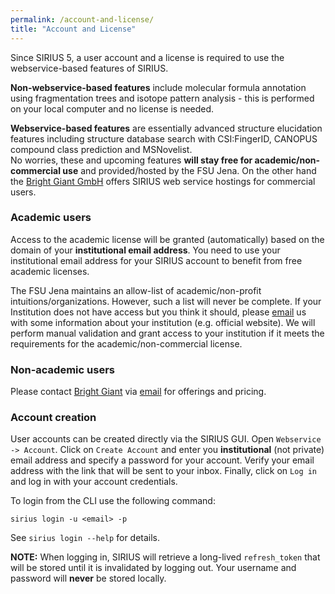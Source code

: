 ```yaml
---
permalink: /account-and-license/
title: "Account and License"
---
```


Since SIRIUS 5, a user account and a license is required to use the webservice-based
features of SIRIUS.

**Non-webservice-based features** include molecular formula annotation using fragmentation trees and isotope pattern analysis -
this is performed on your local computer and no license is needed.

**Webservice-based features** are essentially advanced structure elucidation features including structure database search 
with CSI:FingerID, CANOPUS compound class prediction and MSNovelist.  
No worries, these and upcoming features **will stay free for academic/non-commercial use**
and provided/hosted by the FSU Jena. On the other hand the [Bright Giant GmbH](https://bright-giant.com/) 
offers SIRIUS web service hostings for commercial users. 

### Academic users
Access to the academic license will be granted (automatically) based on the domain of your 
**institutional email address**. You need to use your institutional email address for your SIRIUS account
to benefit from free academic licenses.

The FSU Jena maintains an allow-list of academic/non-profit intuitions/organizations. However, such a 
list will never be complete. If your Institution does not have access but you think it should, please 
[email](mailto:sirius@uni-jena.de) us with some information about your institution (e.g. official website). 
We will perform manual validation and grant access to your institution if it meets the requirements for the 
academic/non-commercial license. 

### Non-academic users
Please contact [Bright Giant](https://bright-giant.com/) via [email](mailto:info@bright-giant.com) for offerings and pricing.  

### Account creation
User accounts can be created directly via the SIRIUS GUI.
Open `Webservice -> Account`. Click on `Create Account` and enter you **institutional** (not private) email address
and specify a password for your account. Verify your email address with the link that will be sent to your inbox.
Finally, click on `Log in` and log in with your account credentials.

To login from the CLI use the following command:
```
sirius login -u <email> -p
```
See `sirius login --help` for details.

**NOTE:** When logging in, SIRIUS will retrieve a long-lived `refresh_token` that will be stored until it is invalidated 
by logging out. Your username and password will **never** be stored locally.

